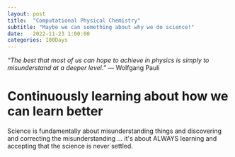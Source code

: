 ```yaml
---
layout: post
title:  "Computational Physical Chemistry"
subtitle: "Maybe we can something about why we do science!"
date:   2022-11-23 1:00:00
categories: 100Days
---
```



*“The best that most of us can hope to achieve in physics is simply to misunderstand at a deeper level.”*
― Wolfgang Pauli

# Continuously learning about how we can learn better

Science is fundamentally about misunderstanding things and discovering and correcting the misunderstanding ... it's about ALWAYS learning and accepting that the science is never settled.  
